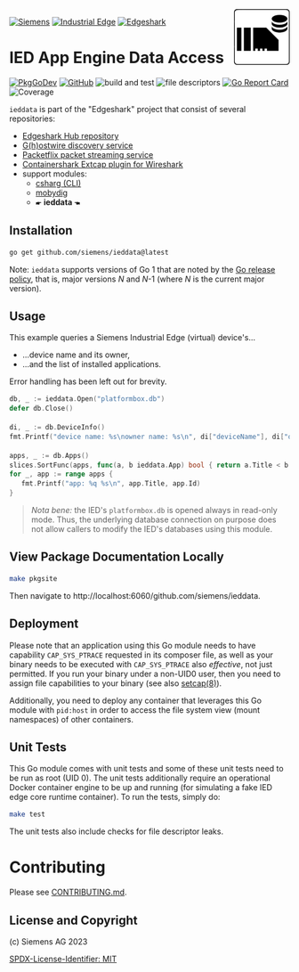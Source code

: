 <img align="right" width="100" height="100" src="images/ieddata-icon-150x150.png" style="padding: 0 0 1ex 0.8em">

[![Siemens](https://img.shields.io/badge/github-siemens-009999?logo=github)](https://github.com/siemens)
[![Industrial Edge](https://img.shields.io/badge/github-industrial%20edge-e39537?logo=github)](https://github.com/industrial-edge)
[![Edgeshark](https://img.shields.io/badge/github-Edgeshark-003751?logo=github)](https://github.com/siemens/edgeshark)

# IED App Engine Data Access

[![PkgGoDev](https://pkg.go.dev/badge/github.com/siemens/ieddata)](https://pkg.go.dev/github.com/siemens/ieddata)
[![GitHub](https://img.shields.io/github/license/siemens/ieddata)](https://img.shields.io/github/license/siemens/ieddata)
![build and test](https://github.com/siemens/ieddata/workflows/build%20and%20test/badge.svg?branch=main)
![file descriptors](https://img.shields.io/badge/file%20descriptors-not%20leaking-success)
[![Go Report Card](https://goreportcard.com/badge/github.com/siemens/ieddata)](https://goreportcard.com/report/github.com/siemens/ieddata)
![Coverage](https://img.shields.io/badge/Coverage-91.4%25-brightgreen)

`ieddata` is part of the "Edgeshark" project that consist of several
repositories:
- [Edgeshark Hub repository](https://github.com/siemens/edgeshark)
- [G(h)ostwire discovery service](https://github.com/siemens/ghostwire)
- [Packetflix packet streaming service](https://github.com/siemens/packetflix)
- [Containershark Extcap plugin for
  Wireshark](https://github.com/siemens/cshargextcap)
- support modules:
  - [csharg (CLI)](https://github.com/siemens/csharg)
  - [mobydig](https://github.com/siemens/mobydig)
  - 🖝 **ieddata** 🖜

## Installation

```sh
go get github.com/siemens/ieddata@latest
```

Note: `ieddata` supports versions of Go 1 that are noted by the [Go release
policy](https://golang.org/doc/devel/release.html#policy), that is, major
versions _N_ and _N_-1 (where _N_ is the current major version).

## Usage

This example queries a Siemens Industrial Edge (virtual) device's...
- ...device name and its owner,
- ...and the list of installed applications.

Error handling has been left out for brevity.

```go
db, _ := ieddata.Open("platformbox.db")
defer db.Close()

di, _ := db.DeviceInfo()
fmt.Printf("device name: %s\nowner name: %s\n", di["deviceName"], di["ownerName"])

apps, _ := db.Apps()
slices.SortFunc(apps, func(a, b ieddata.App) bool { return a.Title < b.Title })
for _, app := range apps {
   fmt.Printf("app: %q %s\n", app.Title, app.Id)
}
```

> _Nota bene:_ the IED's `platformbox.db` is opened always in read-only mode.
> Thus, the underlying database connection on purpose does not allow callers to
> modify the IED's databases using this module.

## View Package Documentation Locally

```sh
make pkgsite
```

Then navigate to http://localhost:6060/github.com/siemens/ieddata.

## Deployment

Please note that an application using this Go module needs to have capability
`CAP_SYS_PTRACE` requested in its composer file, as well as your binary needs to
be executed with `CAP_SYS_PTRACE` also _effective_, not just permitted. If you
run your binary under a non-UID0 user, then you need to assign file capabilities
to your binary (see also
[setcap(8)](https://man7.org/linux/man-pages/man8/setcap.8.html)).

Additionally, you need to deploy any container that leverages this Go module
with `pid:host` in order to access the file system view (mount namespaces) of
other containers.

## Unit Tests

This Go module comes with unit tests and some of these unit tests need to be run
as root (UID 0). The unit tests additionally require an operational Docker
container engine to be up and running (for simulating a fake IED edge core
runtime container). To run the tests, simply do:

```sh
make test
```

The unit tests also include checks for file descriptor leaks.

# Contributing

Please see [CONTRIBUTING.md](CONTRIBUTING.md).

## License and Copyright

(c) Siemens AG 2023

[SPDX-License-Identifier: MIT](LICENSE)
